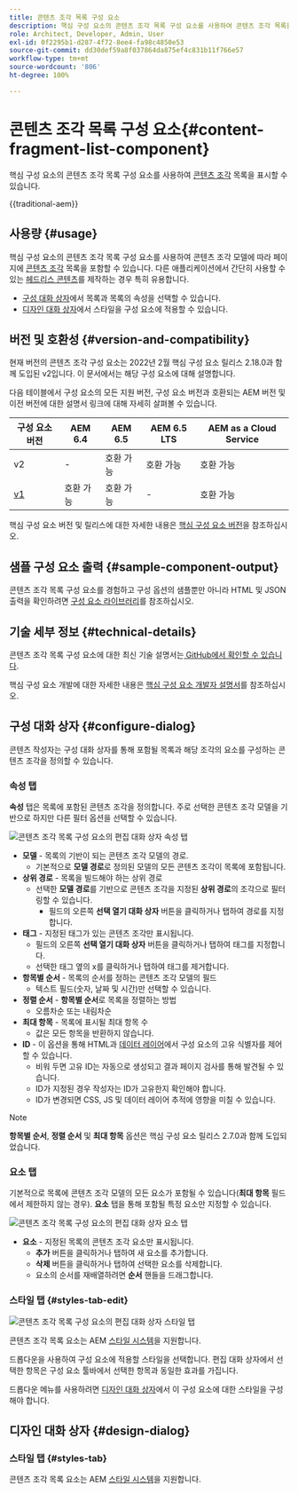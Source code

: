 ```yaml
---
title: 콘텐츠 조각 목록 구성 요소
description: 핵심 구성 요소의 콘텐츠 조각 목록 구성 요소를 사용하여 콘텐츠 조각 목록을 표시할 수 있습니다.
role: Architect, Developer, Admin, User
exl-id: 0f2295b1-d287-4f72-8ee4-fa98c4850e53
source-git-commit: dd30def59a8f037864da875ef4c831b11f766e57
workflow-type: tm+mt
source-wordcount: '806'
ht-degree: 100%

---
```



# 콘텐츠 조각 목록 구성 요소{#content-fragment-list-component}

핵심 구성 요소의 콘텐츠 조각 목록 구성 요소를 사용하여 [콘텐츠 조각](https://experienceleague.adobe.com/docs/experience-manager-cloud-service/assets/content-fragments/content-fragments.html) 목록을 표시할 수 있습니다.

{{traditional-aem}}

## 사용량 {#usage}

핵심 구성 요소의 콘텐츠 조각 목록 구성 요소를 사용하여 콘텐츠 조각 모델에 따라 페이지에 [콘텐츠 조각](https://experienceleague.adobe.com/docs/experience-manager-cloud-service/assets/content-fragments/content-fragments.html) 목록을 포함할 수 있습니다. 다른 애플리케이션에서 간단히 사용할 수 있는 [헤드리스 콘텐츠](https://helpx.adobe.com/kr/experience-manager/6-5/sites/developing/user-guide.html?topic=/experience-manager/6-5/sites/developing/morehelp/headless.ug.js)를 제작하는 경우 특히 유용합니다.

* [구성 대화 상자](#configure-dialog)에서 목록과 목록의 속성을 선택할 수 있습니다.
* [디자인 대화 상자](#design-dialog)에서 스타일을 구성 요소에 적용할 수 있습니다.

## 버전 및 호환성 {#version-and-compatibility}

현재 버전의 콘텐츠 조각 구성 요소는 2022년 2월 핵심 구성 요소 릴리스 2.18.0과 함께 도입된 v2입니다. 이 문서에서는 해당 구성 요소에 대해 설명합니다.

다음 테이블에서 구성 요소의 모든 지원 버전, 구성 요소 버전과 호환되는 AEM 버전 및 이전 버전에 대한 설명서 링크에 대해 자세히 살펴볼 수 있습니다.

| 구성 요소 버전 | AEM 6.4 | AEM 6.5 | AEM 6.5 LTS | AEM as a Cloud Service |
|---|----|---|---|---|
| v2 | - | 호환 가능 | 호환 가능 | 호환 가능 |
| [v1](v1/content-fragment-list.md) | 호환 가능 | 호환 가능 | - | 호환 가능 |

핵심 구성 요소 버전 및 릴리스에 대한 자세한 내용은 [핵심 구성 요소 버전](/help/versions.md)을 참조하십시오.

## 샘플 구성 요소 출력 {#sample-component-output}

콘텐츠 조각 목록 구성 요소를 경험하고 구성 옵션의 샘플뿐만 아니라 HTML 및 JSON 출력을 확인하려면 [구성 요소 라이브러리](https://adobe.com/go/aem_cmp_library_cflist_kr)를 참조하십시오.

## 기술 세부 정보 {#technical-details}

콘텐츠 조각 목록 구성 요소에 대한 최신 기술 설명서는[ GitHub에서 확인할 수 있습니다](https://adobe.com/go/aem_cmp_tech_cflist_v1_kr).

핵심 구성 요소 개발에 대한 자세한 내용은 [핵심 구성 요소 개발자 설명서](/help/developing/overview.md)를 참조하십시오.

## 구성 대화 상자 {#configure-dialog}

콘텐츠 작성자는 구성 대화 상자를 통해 포함될 목록과 해당 조각의 요소를 구성하는 콘텐츠 조각을 정의할 수 있습니다.

### 속성 탭

**속성** 탭은 목록에 포함된 콘텐츠 조각을 정의합니다. 주로 선택한 콘텐츠 조각 모델을 기반으로 하지만 다른 필터 옵션을 선택할 수 있습니다.

![콘텐츠 조각 목록 구성 요소의 편집 대화 상자 속성 탭](/help/assets/content-fragment-list-properties.png)

* **모델** - 목록의 기반이 되는 콘텐츠 조각 모델의 경로.
   * 기본적으로 **모델 경로**&#x200B;로 정의된 모델의 모든 콘텐츠 조각이 목록에 포함됩니다.
* **상위 경로** - 목록을 빌드해야 하는 상위 경로
   * 선택한 **모델 경로**&#x200B;를 기반으로 콘텐츠 조각을 지정된 **상위 경로**&#x200B;의 조각으로 필터링할 수 있습니다.
      * 필드의 오른쪽 **선택 열기 대화 상자** 버튼을 클릭하거나 탭하여 경로를 지정합니다.
* **태그** - 지정된 태그가 있는 콘텐츠 조각만 표시됩니다.
   * 필드의 오른쪽 **선택 열기 대화 상자** 버튼을 클릭하거나 탭하여 태그를 지정합니다.
   * 선택한 태그 옆의 x를 클릭하거나 탭하여 태그를 제거합니다.
* **항목별 순서** - 목록의 순서를 정하는 콘텐츠 조각 모델의 필드
   * 텍스트 필드(숫자, 날짜 및 시간)만 선택할 수 있습니다.
* **정렬 순서** - **항목별 순서**&#x200B;로 목록을 정렬하는 방법
   * 오름차순 또는 내림차순
* **최대 항목** - 목록에 표시될 최대 항목 수
   * 값은 모든 항목을 반환하지 않습니다.
* **ID** - 이 옵션을 통해 HTML과 [데이터 레이어](/help/developing/data-layer/overview.md)에서 구성 요소의 고유 식별자를 제어할 수 있습니다.
   * 비워 두면 고유 ID는 자동으로 생성되고 결과 페이지 검사를 통해 발견될 수 있습니다.
   * ID가 지정된 경우 작성자는 ID가 고유한지 확인해야 합니다.
   * ID가 변경되면 CSS, JS 및 데이터 레이어 추적에 영향을 미칠 수 있습니다.

>[!NOTE]
>**항목별 순서**, **정렬 순서** 및 **최대 항목** 옵션은 핵심 구성 요소 릴리스 2.7.0과 함께 도입되었습니다.

### 요소 탭

기본적으로 목록에 콘텐츠 조각 모델의 모든 요소가 포함될 수 있습니다(**최대 항목** 필드에서 제한하지 않는 경우). **요소** 탭을 통해 포함될 특정 요소만 지정할 수 있습니다.

![콘텐츠 조각 목록 구성 요소의 편집 대화 상자 요소 탭](/help/assets/content-fragment-list-elements.png)

* **요소** - 지정된 목록의 콘텐츠 조각 요소만 표시됩니다.
   * **추가** 버튼을 클릭하거나 탭하여 새 요소를 추가합니다.
   * **삭제** 버튼을 클릭하거나 탭하여 선택한 요소를 삭제합니다.
   * 요소의 순서를 재배열하려면 **순서** 핸들을 드래그합니다.

### 스타일 탭 {#styles-tab-edit}

![콘텐츠 조각 목록 구성 요소의 편집 대화 상자 스타일 탭](/help/assets/content-fragment-list-styles.png)

콘텐츠 조각 목록 요소는 AEM [스타일 시스템](/help/get-started/authoring.md#component-styling)을 지원합니다.

드롭다운을 사용하여 구성 요소에 적용할 스타일을 선택합니다. 편집 대화 상자에서 선택한 항목은 구성 요소 툴바에서 선택한 항목과 동일한 효과를 가집니다.

드롭다운 메뉴를 사용하려면 [디자인 대화 상자](#design-dialog)에서 이 구성 요소에 대한 스타일을 구성해야 합니다.

## 디자인 대화 상자 {#design-dialog}

### 스타일 탭 {#styles-tab}

콘텐츠 조각 목록 요소는 AEM [스타일 시스템](/help/get-started/authoring.md#component-styling)을 지원합니다.
